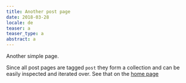 ```yaml
---
title: Another post page
date: 2018-03-28
locale: de
teaser: a
teaser_type: a
abstract: a
---
```


Another simple page.

Since all post pages are tagged `post` they form a collection and can be easily inspected and iterated over. See that on the [home page](/)



